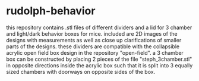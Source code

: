 # rudolph-behavior
this repository contains .stl files of different dividers and a lid for 3 chamber and light/dark behavior boxes for mice. included are 2D images of the designs with measurements as well as close up clarifications of smaller parts of the designs.
these dividers are compatible with the collapsible acrylic open field box design in the repository "open-field".
a 3 chamber box can be constructed by placing 2 pieces of the file "steph_3chamber.stl" in opposite directions inside the acrylic box such that it is split into 3 equally sized chambers with doorways on opposite sides of the box.

